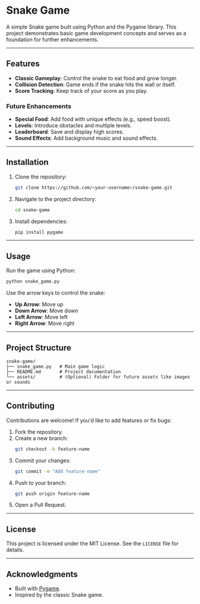 # Snake Game

A simple Snake game built using Python and the Pygame library. This project demonstrates basic game development concepts and serves as a foundation for further enhancements.

---

## Features

- **Classic Gameplay**: Control the snake to eat food and grow longer.
- **Collision Detection**: Game ends if the snake hits the wall or itself.
- **Score Tracking**: Keep track of your score as you play.

### Future Enhancements
- **Special Food**: Add food with unique effects (e.g., speed boost).
- **Levels**: Introduce obstacles and multiple levels.
- **Leaderboard**: Save and display high scores.
- **Sound Effects**: Add background music and sound effects.

---

## Installation

1. Clone the repository:
   ```bash
   git clone https://github.com/<your-username>/snake-game.git
   ```
2. Navigate to the project directory:
   ```bash
   cd snake-game
   ```
3. Install dependencies:
   ```bash
   pip install pygame
   ```

---

## Usage

Run the game using Python:
```bash
python snake_game.py
```

Use the arrow keys to control the snake:
- **Up Arrow**: Move up
- **Down Arrow**: Move down
- **Left Arrow**: Move left
- **Right Arrow**: Move right

---

## Project Structure

```
snake-game/
├── snake_game.py   # Main game logic
├── README.md       # Project documentation
└── assets/         # (Optional) Folder for future assets like images or sounds
```

---

## Contributing

Contributions are welcome! If you'd like to add features or fix bugs:
1. Fork the repository.
2. Create a new branch:
   ```bash
   git checkout -b feature-name
   ```
3. Commit your changes:
   ```bash
   git commit -m "Add feature-name"
   ```
4. Push to your branch:
   ```bash
   git push origin feature-name
   ```
5. Open a Pull Request.

---

## License

This project is licensed under the MIT License. See the `LICENSE` file for details.

---

## Acknowledgments

- Built with [Pygame](https://www.pygame.org/).
- Inspired by the classic Snake game.
